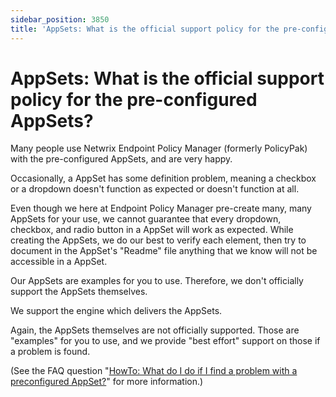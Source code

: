 ```yaml
---
sidebar_position: 3850
title: 'AppSets: What is the official support policy for the pre-configured AppSets?'
---
```


# AppSets: What is the official support policy for the pre-configured AppSets?

Many people use Netwrix Endpoint Policy Manager (formerly PolicyPak) with the pre-configured AppSets, and are very happy.

Occasionally, a AppSet has some definition problem, meaning a checkbox or a dropdown doesn't function as expected or doesn't function at all.

Even though we here at Endpoint Policy Manager pre-create many, many AppSets for your use, we cannot guarantee that every dropdown, checkbox, and radio button in a AppSet will work as expected. While creating the AppSets, we do our best to verify each element, then try to document in the AppSet's "Readme" file anything that we know will not be accessible in a AppSet.

Our AppSets are examples for you to use. Therefore, we don't officially support the AppSets themselves.

We support the engine which delivers the AppSets.

Again, the AppSets themselves are not officially supported. Those are "examples" for you to use, and we provide "best effort" support on those if a problem is found.

(See the FAQ question "[HowTo: What do I do if I find a problem with a preconfigured AppSet?](Issue)" for more information.)